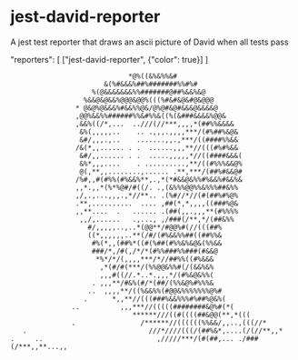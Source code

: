 # jest-david-reporter
A jest test reporter that draws an ascii picture of David when all tests pass

"reporters": [
    ["jest-david-reporter", {"color": true}]
  ]


                                                                                
                                 *@%((&%&%%&#                                   
                           &(%#&&&%##%#######%%#%#                              
                        %(@&&&&&&&%%#######@##%&&%&@                            
                      %&&@&@&&%@@@&@@%(((%#&#&@&#@&@@@                          
                    * @&@%@&&&%#&&%%@&/@%@#&@#&&&@&&&&@                         
                    ,@@%&&%%######%%&#%%&((%(&###&&&&%@@&                       
                    ,&&%((/*,...  ..///(//***,,,,*(##%%&&&&                     
                     &%(,,,,,..    .. .,,,.,,,,***/(#%##%&@&                    
                     &#/,,,.,..    .......,,.,***/((####%%&&                    
                    /&(*,,...... . .  ......,,,**//(((#%#%&&                    
                     &#/,,...... . .  .....,,,,,*//((####&&&(                   
                     &%*,,,....    . ..........,**/((#%%%&&@%                   
                     @(,**,,........,...... .**,***/(##%#&&@#                   
                    /%#,,#(#%%(#%&&%**,.,*(*#&&@&%%#%&&%#&&%&                   
                    ,,*.,,*(%*%@#/#((/. .,(&%%%@@%%&%%%##&%%                    
                    ,/,.,...,,,.,*//**.. .(%#//*//(#(##%#%@%                    
                    .**,..........  .... ,##(*,*,,,,((###%@&                    
                    ,,**....  .   ...... .(##(,,.,,,**(#%%%%                    
                     ,,/,......   .,..., ,/###(/**,*/(##&%%                     
                       #/,,,,,..,..*(@@**/#@@%#(//(((##%                        
                       ((*,,,,,,..**(/#/(#%&&%%##((##%%&                        
                        #%(*,,(##%*((#(%##(#%%&%&@&(%%&&                        
                        ###/*,/#(,/*/*(#%%###%%###(#&&@                         
                         *%*/*/(,,,,***/*//##%%((#%&&&                          
                          ,*(#/#(***/(%%@@&%%#(/(&&%&%                          
                          ,,,#((//.*..*.,,,*/(#%&@&%%(                          
                        . ,,,**/#&%(#/*(##/(%%&@%#%%%&                          
                       ..  ,,,,**/((%&&%%(#@@&%%%%%%%@%#                        
                      .      *,,**//(((###%&&%%%#%##%@&%(                       
                   ..          ,,,***//(((((########&@%#(*(                     
                                  ******///((#((((##&@@(**,*(((                 
                   .                /******//((((((%%&&/,,..,(((//*             
       .                              ///*////(((/(##%&*,....(/(//**,,*         
    .     ..                            ,/////***/(#(##,... ./###(/***,,**...,, 
